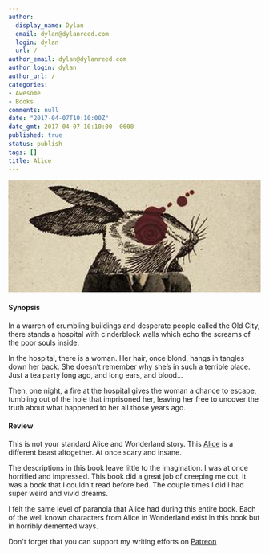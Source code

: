 ```yaml
---
author:
  display_name: Dylan
  email: dylan@dylanreed.com
  login: dylan
  url: /
author_email: dylan@dylanreed.com
author_login: dylan
author_url: /
categories:
- Awesome
- Books
comments: null
date: "2017-04-07T10:10:00Z"
date_gmt: 2017-04-07 10:10:00 -0600
published: true
status: publish
tags: []
title: Alice
---
```

<a href="https://www.amazon.com/gp/product/0425266796/ref=as_li_tl?ie=UTF8&tag=dylanreed06-20">![Alice](https://raw.githubusercontent.com/dylanreed/dylan.blog/gh-pages/images/book-review/alice.jpg)</a>

<h4>Synopsis</h4>

In a warren of crumbling buildings and desperate people called the Old City, there stands a hospital with cinderblock walls which echo the screams of the poor souls inside.

In the hospital, there is a woman. Her hair, once blond, hangs in tangles down her back. She doesn’t remember why she’s in such a terrible place. Just a tea party long ago, and long ears, and blood…

Then, one night, a fire at the hospital gives the woman a chance to escape, tumbling out of the hole that imprisoned her, leaving her free to uncover the truth about what happened to her all those years ago.

<h4>Review</h4>

This is not your standard Alice and Wonderland story. This [Alice](https://www.amazon.com/gp/product/0425266796/ref=as_li_tl?ie=UTF8&tag=dylanreed06-20) is a different beast altogether. At once scary and insane. 

The descriptions in this book leave little to the imagination. I was at once horrified and impressed. This book did a great job of creeping me out, it was a book that I couldn't read before bed. The couple times I did I had super weird and vivid dreams. 

I felt the same level of paranoia that Alice had during this entire book. Each of the well known characters from Alice in Wonderland exist in this book but in horribly demented ways. 

Don't forget that you can support my writing efforts on [Patreon](https://www.patreon.com/dylanreed)